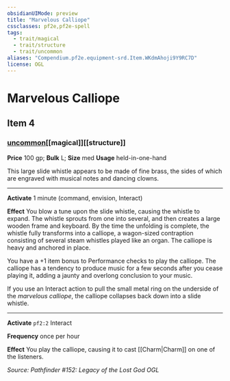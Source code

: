 ```yaml
---
obsidianUIMode: preview
title: "Marvelous Calliope"
cssclasses: pf2e,pf2e-spell
tags:
  - trait/magical
  - trait/structure
  - trait/uncommon
aliases: "Compendium.pf2e.equipment-srd.Item.WKdmAhoji9Y9RC7D"
license: OGL
---
```

# Marvelous Calliope
## Item 4
### [uncommon](uncommon.md "Uncommon Rarity Trait")[[magical]][[structure]]


**Price** 100 gp; 
**Bulk** L; **Size** med
**Usage** held-in-one-hand

This large slide whistle appears to be made of fine brass, the sides of which are engraved with musical notes and dancing clowns.

* * *

**Activate** 1 minute (command, envision, Interact)

**Effect** You blow a tune upon the slide whistle, causing the whistle to expand. The whistle sprouts from one into several, and then creates a large wooden frame and keyboard. By the time the unfolding is complete, the whistle fully transforms into a calliope, a wagon-sized contraption consisting of several steam whistles played like an organ. The calliope is heavy and anchored in place.

You have a +1 item bonus to Performance checks to play the calliope. The calliope has a tendency to produce music for a few seconds after you cease playing it, adding a jaunty and overlong conclusion to your music.

If you use an Interact action to pull the small metal ring on the underside of the _marvelous calliope_, the calliope collapses back down into a slide whistle.

* * *

**Activate** `pf2:2` Interact

**Frequency** once per hour

**Effect** You play the calliope, causing it to cast [[Charm|Charm]] on one of the listeners.

*Source: Pathfinder #152: Legacy of the Lost God*
*OGL*
